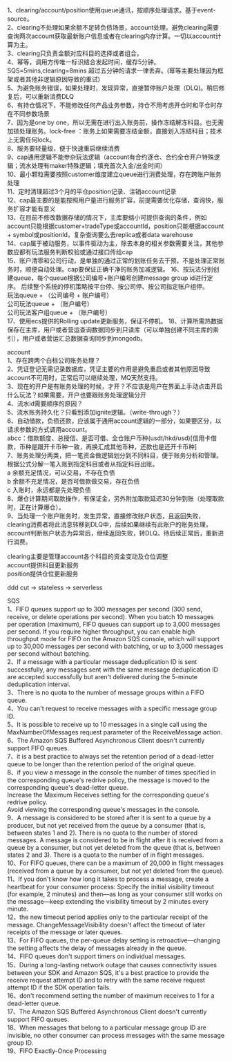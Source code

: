 1、clearing/account/position使用queue通讯，按顺序处理请求。基于event-source。  
2、clearing不处理如果余额不足转负债场景，account处理。避免clearing需要查询两次account获取最新账户信息或者在clearing内存计算。一切以account计算为主。  
3、clearing只负责金额对应科目的选择或者组合。  
4、幂等，调用方传唯一标识结合发起时间，缓存5分钟。SQS=5mins,clearing=8mins 超过五分钟的请求一律丢弃。(幂等主要处理因为框架或者其他非逻辑原因导致的重试)  
5、为避免账务错误，如果处理时，发现异常，直接暂停账户处理（DLQ)。稍后修复后，可以重新消费DLQ  
6、有持仓情况下，不能修改任何产品业务参数，持仓不用考虑开仓时和平仓时存在不同参数场景  
7、因为是one by one，所以无需在进行出入账务前，操作冻结解冻科目。也无需加锁处理账务。lock-free ：账务上如果需要冻结金额，直接划入冻结科目；技术上无需任何lock。  
8、服务要轻量级，便于快速重启继续消费  
9、cap通用逻辑不能参杂玩法逻辑（account有合约逐仓、合约全仓开户特殊逻辑；流水处理有maker特殊逻辑；填充首次入金/出金时间）  
10、最小颗粒需要按照customer维度建立queue进行消费处理，存在跨账户账务处理  
11、定时清理超过3个月的平仓position记录、注销account记录  
12、cap最主要的是能按照用户量进行服务扩容，前提需要优化存储，查询快，服务扩容才能有意义  
13、在目前不修改数据存储的情况下，主库要缩小可提供查询的条件，例如account只能根据customer+tradeType或accountId，position只能根据account + symbol或positionId，复杂查询要么去replica或者data warehouse  
14、cap属于被动服务，以事件驱动为主，除去本身的相关参数需要关注，其他参数应都有玩法服务判断校验或通过接口传给cap  
15、账户清零和公司行动，是单独的通过正常的划账任务去干预。不是处理正常账务时，顺便自动处理。cap要保证正确干净的账务加减逻辑。
16、按玩法分别创建queue，每个queue根据公司编号+账户编号创建message group id进行定序。 后续整个系统的停机策略按平台停、按公司停、按公司指定账户组停。   
    玩法queue + （公司编号 + 账户编号）   
    公司玩法queue + （账户编号）   
    公司玩法客户组queue + （账户编号）   
17、使用ecs提供的Rolling update更新服务，保证不停机。
18、计算所需热数据保存在主库，用户或者营运查询数据同步到只读库（可以单独创建不同主库的索引），用户或者营运汇总数据查询同步到mongodb。

account  
1、存在跨两个白标公司账务处理？  
2、凭证登记无需记录数据库，凭证主要的作用是避免重启或者其他原因导致account不可用时，正常后可以继续处理，MQ天然支持。  
3、现在的开户是有账务处理的时候，才开？不应该是用户在界面上手动点击开启什么玩法？如果需要，开户也要跟账务处理逻辑分开  
4、流水id需要顺序的原因？  
5、流水账务持久化？只看到添加ignite逻辑。（write-through？）  
6、自动借款，负债还款，应该属于通用account逻辑的一部分，如果要区分，以请求参数的方式调用account。  
   abcc：借款额度、总授信、是否可借、全仓账户币种(usdt/hkd/usd)[信用卡借款，币种是跟开卡币种一致，再换汇成其他币种，还款也是还开卡币种]  
7、账务处理分两类，把一笔资金做逻辑划分到不同科目，便于账务分析和管理。根据公式分解一笔入账到指定科目或者从指定科目出账。   
   a 余额充足情况，可以交易，不存在负债   
   b 余额不充足情况，是否可借款做交易，存在负债   
   c 入账时，永远都是先处理负债   
8、爆仓计算期间取款操作，有保证金，另外附加取款延迟30分钟到账（处理取款时，正在计算爆仓）。   
9、当处理一个账户账务时，发生异常，直接修改账户状态，且返回失败，clearing消费者将此消息转移到DLQ中，后续如果继续有此账户的账务处理，account判断账户状态为异常后，继续返回失败，转DLQ。待后续正常后，重新进行消费。   


clearing主要是管理account各个科目的资金变动及仓位调整  
account提供科目更新服务  
position提供仓位更新服务  


  
ddd cut -> stateless -> serverless


SQS    
1、FIFO queues support up to 300 messages per second (300 send, receive, or delete operations per second). When you batch 10 messages per operation (maximum), FIFO queues can support up to 3,000 messages per second. If you require higher throughput, you can enable high throughput mode for FIFO on the Amazon SQS console, which will support up to 30,000 messages per second with batching, or up to 3,000 messages per second without batching.  
2、If a message with a particular message deduplication ID is sent successfully, any messages sent with the same message deduplication ID are accepted successfully but aren't delivered during the 5-minute deduplication interval.  
3、There is no quota to the number of message groups within a FIFO queue.  
4、You can't request to receive messages with a specific message group ID.  
5、It is possible to receive up to 10 messages in a single call using the MaxNumberOfMessages request parameter of the ReceiveMessage action.   
6、The Amazon SQS Buffered Asynchronous Client doesn't currently support FIFO queues.    
7、it is a best practice to always set the retention period of a dead-letter queue to be longer than the retention period of the original queue.    
8、if you view a message in the console the number of times specified in the corresponding queue's redrive policy, the message is moved to the corresponding queue's dead-letter queue.   
    Increase the Maximum Receives setting for the corresponding queue's redrive policy.  
    Avoid viewing the corresponding queue's messages in the console.   
9、A message is considered to be stored after it is sent to a queue by a producer, but not yet received from the queue by a consumer (that is, between states 1 and 2). There is no quota to the number of stored messages. A message is considered to be in flight after it is received from a queue by a consumer, but not yet deleted from the queue (that is, between states 2 and 3). There is a quota to the number of in flight messages.   
10、For FIFO queues, there can be a maximum of 20,000 in flight messages (received from a queue by a consumer, but not yet deleted from the queue).   
11、If you don't know how long it takes to process a message, create a heartbeat for your consumer process: Specify the initial visibility timeout (for example, 2 minutes) and then—as long as your consumer still works on the message—keep extending the visibility timeout by 2 minutes every minute.    
12、the new timeout period applies only to the particular receipt of the message. ChangeMessageVisibility doesn't affect the timeout of later receipts of the message or later queues.    
13、For FIFO queues, the per-queue delay setting is retroactive—changing the setting affects the delay of messages already in the queue.    
14、FIFO queues don't support timers on individual messages.   
15、During a long-lasting network outage that causes connectivity issues between your SDK and Amazon SQS, it's a best practice to provide the receive request attempt ID and to retry with the same receive request attempt ID if the SDK operation fails.   
16、don't recommend setting the number of maximum receives to 1 for a dead-letter queue.  
17、The Amazon SQS Buffered Asynchronous Client doesn't currently support FIFO queues.   
18、When messages that belong to a particular message group ID are invisible, no other consumer can process messages with the same message group ID.  
19、FIFO Exactly-Once Processing


